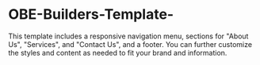 # OBE-Builders-Template-
This template includes a responsive navigation menu, sections for "About Us", "Services", and "Contact Us", and a footer. You can further customize the styles and content as needed to fit your brand and information.
